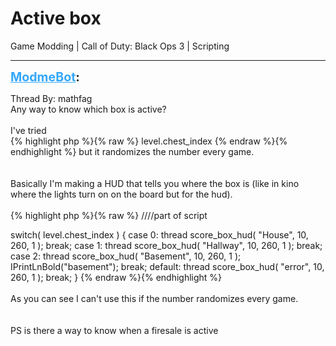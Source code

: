 # Active box
Game Modding | Call of Duty: Black Ops 3 | Scripting

---
<strong style="font-size: 1.4em;"><span style="text-decoration: underline;text-decoration-color: #34a7f9;"><span style="color:#34a7f9;">ModmeBot</span></span>:</strong>

<p>Thread By: mathfag<br />Any way to know which box is active?<br /> <br />I&#39;ve tried <br />{% highlight php %}{% raw %}
level.chest_index
{% endraw %}{% endhighlight %}
but it randomizes the number every game.<br /> <br /> <br />Basically I&#39;m making a HUD that tells you where the box is (like in kino where the lights turn on on the board but for the hud).<br /> <br />{% highlight php %}{% raw %}
////part of script       

 switch( level.chest_index )
        {
            case 0: 
                thread score_box_hud( "House", 10, 260, 1 ); 
                break;
            case 1: 
                thread score_box_hud( "Hallway", 10, 260, 1 );
                break;
            case 2: 
                thread score_box_hud( "Basement", 10, 260, 1 ); 
                IPrintLnBold("basement");
                break; 
            default: 
                thread score_box_hud( "error", 10, 260, 1 ); 
                break;
        }
{% endraw %}{% endhighlight %}
 <br /> <br />As you can see I can&#39;t use this if the number randomizes every game.<br /> <br /> <br />PS is there a way to know when a firesale is active</p>
